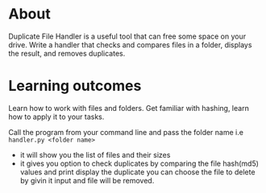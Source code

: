 # About

Duplicate File Handler is a useful tool that can free some space on your drive. 
Write a handler that checks and compares files in a folder, displays the result, and removes duplicates.

# Learning outcomes
Learn how to work with files and folders. Get familiar with hashing, learn how to apply it to your tasks.


 
 Call the program from your command line and pass the folder name i.e `handler.py <folder name>`
 
 - it will show you the list of files and their sizes
 - it gives you option to check duplicates by comparing the file hash(md5) values and print display the duplicate
 you can choose the file to delete by givin it input and file will be removed.
